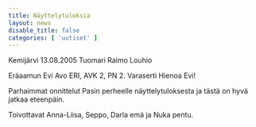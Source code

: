 ```yaml
---
title: Näyttelytuloksia
layout: news
disable_title: false
categories: [ 'uutiset' ]
---
```


Kemijärvi 13.08.2005 Tuomari Raimo Louhio

Eräaamun Evi Avo ERI, AVK 2, PN 2. Varaserti  Hienoa Evi!

Parhaimmat onnittelut Pasin perheelle näyttelytuloksesta ja tästä on hyvä jatkaa eteenpäin.

Toivottavat Anna-Liisa, Seppo, Darla emä ja Nuka pentu.